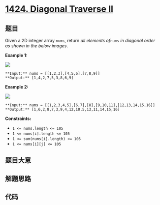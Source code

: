 # [1424. Diagonal Traverse II](https://leetcode.com/problems/diagonal-traverse-ii)

## 题目

Given a 2D integer array `nums`, return _all elements of_`nums` _in diagonal
order as shown in the below images_.



**Example 1:**

![](https://assets.leetcode.com/uploads/2020/04/08/sample_1_1784.png)

    
    
    **Input:** nums = [[1,2,3],[4,5,6],[7,8,9]]
    **Output:** [1,4,2,7,5,3,8,6,9]
    

**Example 2:**

![](https://assets.leetcode.com/uploads/2020/04/08/sample_2_1784.png)

    
    
    **Input:** nums = [[1,2,3,4,5],[6,7],[8],[9,10,11],[12,13,14,15,16]]
    **Output:** [1,6,2,8,7,3,9,4,12,10,5,13,11,14,15,16]
    



**Constraints:**

  * `1 <= nums.length <= 105`
  * `1 <= nums[i].length <= 105`
  * `1 <= sum(nums[i].length) <= 105`
  * `1 <= nums[i][j] <= 105`


## 题目大意

## 解题思路

## 代码

```javascript

```
